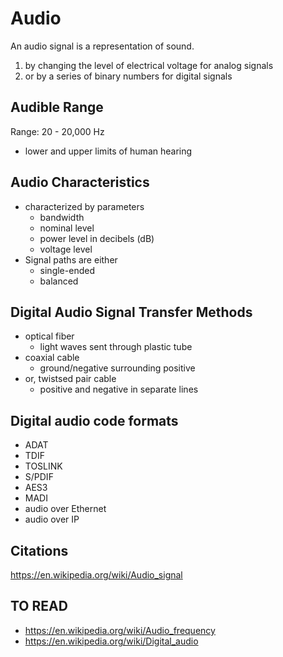 # Audio

An audio signal is a representation of sound.

1. by changing the level of electrical voltage for analog signals
2. or by a series of binary numbers for digital signals


## Audible Range

Range: 20 - 20,000 Hz 

- lower and upper limits of human hearing

## Audio Characteristics

- characterized by parameters
    - bandwidth
    - nominal level
    - power level in decibels (dB)
    - voltage level
- Signal paths are either
    - single-ended
    - balanced

## Digital Audio Signal Transfer Methods

- optical fiber 
    - light waves sent through plastic tube
- coaxial cable 
    - ground/negative surrounding positive
- or, twistsed pair cable 
    - positive and negative in separate lines

## Digital audio code formats

- ADAT
- TDIF
- TOSLINK
- S/PDIF
- AES3
- MADI
- audio over Ethernet
- audio over IP

## Citations

https://en.wikipedia.org/wiki/Audio_signal

## TO READ

- https://en.wikipedia.org/wiki/Audio_frequency
- https://en.wikipedia.org/wiki/Digital_audio